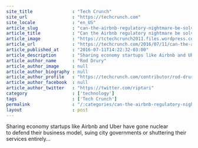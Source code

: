 ```yaml
---
site_title               : "Tech Crunch"
site_url                 : "https://techcrunch.com"
site_locale              : "en_US"
article_slug             : "can-the-airbnb-regulatory-nightmare-be-solved-with-more-tech"
article_title            : "Can the Airbnb regulatory nightmare be solved with more tech?"
article_image            : "https://tctechcrunch2011.files.wordpress.com/2016/06/gettyimages-494982780.jpg?w=764&h=400&crop=1"
article_url              : "https://techcrunch.com/2016/07/11/can-the-airbnb-regulatory-nightmare-be-solved-with-more-tech/"
article_published_at     : "2016-07-11T14:22:32-03:00"
article_description      : "Sharing economy startups like Airbnb and Uber have gone nuclear to defend their business model, suing city governments or shuttering their services entirely..."
article_author_name      : "Rod Drury"
article_author_image     : null
article_author_biography : null
article_author_profile   : "https://techcrunch.com/contributor/rod-drury/"
article_author_facebook  : null
article_author_twitter   : "https://twitter.com/riptari"
category                 : ['technology']
tags                     : ['Tech Crunch']
permalink                : "/:categories/can-the-airbnb-regulatory-nightmare-be-solved-with-more-tech/"
layout                   : post
---
```


Sharing economy startups like Airbnb and Uber have gone nuclear to defend their business model, suing city governments or shuttering their services entirely...
